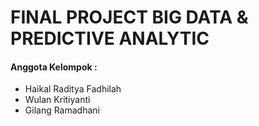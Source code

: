<h1><b>FINAL PROJECT BIG DATA & PREDICTIVE ANALYTIC</b></h1>
<h4><b>Anggota Kelompok : </b></h4>
<ul>
  <li>Haikal Raditya Fadhilah</li>
  <li>Wulan Kritiyanti</li>
  <li>Gilang Ramadhani</li>
</ul>
